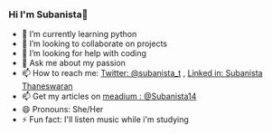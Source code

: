 ### Hi I'm Subanista👋


- 🌱 I’m currently learning python
- 👯 I’m looking to collaborate on projects
- 🤔 I’m looking for help with coding
- 💬 Ask me about my passion 
- 📫 How to reach me:  [Twitter: @subanista_t](https://twitter.com/subanista_t) , [Linked in: Subanista Thaneswaran](https://www.linkedin.com/in/subanista-thaneswaran/)
- 📫 Get my articles on [meadium : @Subanista14](https://medium.com/@subanista14)
- 😄 Pronouns: She/Her
- ⚡ Fun fact: I'll listen music while i'm studying

